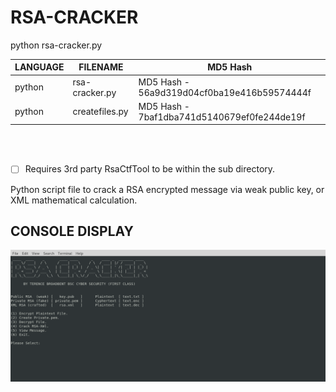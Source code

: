 # RSA-CRACKER
python rsa-cracker.py

| LANGUAGE | FILENAME | MD5 Hash |
|------    |------    | -------  |
| python | rsa-cracker.py | MD5 Hash - 56a9d319d04cf0ba19e416b59574444f |
| python | createfiles.py | MD5 Hash - 7baf1dba741d5140679ef0fe244de19f |

<br /><br />

- [ ] Requires 3rd party RsaCtfTool to be within the sub directory.


Python script file to crack a RSA encrypted message via weak public key, or XML mathematical calculation.

## CONSOLE DISPLAY
![Screenshot](picture2.png) 

